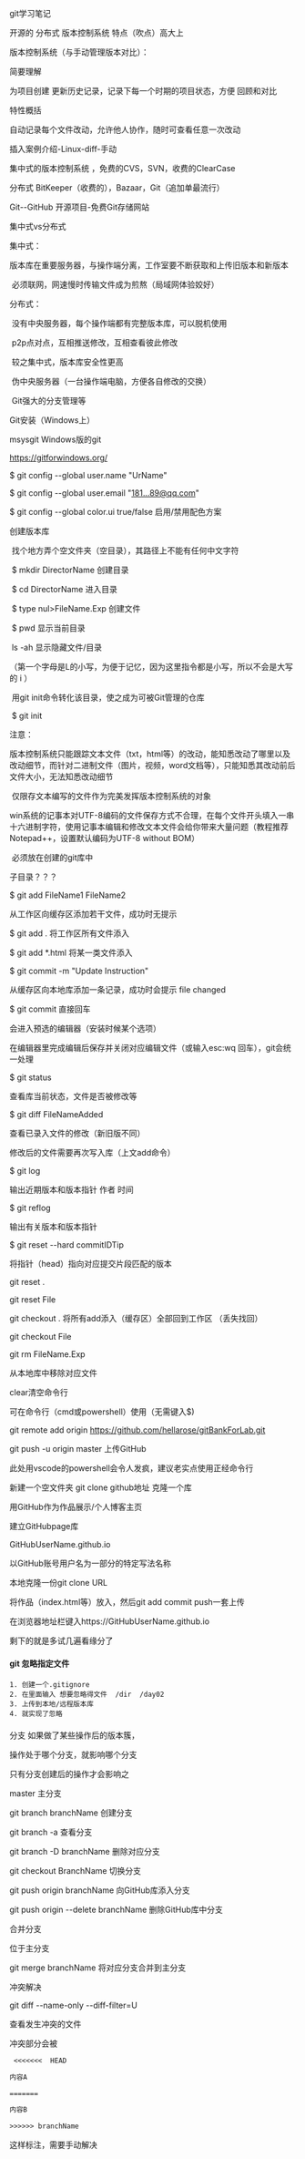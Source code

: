 git学习笔记



开源的 分布式 版本控制系统 特点（吹点）高大上



版本控制系统（与手动管理版本对比）： 

简要理解

为项目创建 更新历史记录，记录下每一个时期的项目状态，方便 回顾和对比

特性概括

自动记录每个文件改动，允许他人协作，随时可查看任意一次改动



插入案例介绍-Linux-diff-手动

集中式的版本控制系统 ，免费的CVS，SVN，收费的ClearCase

分布式 BitKeeper（收费的），Bazaar，Git（追加单最流行）

Git--GitHub 开源项目-免费Git存储网站



集中式vs分布式

集中式：

​	版本库在重要服务器，与操作端分离，工作室要不断获取和上传旧版本和新版本

​	必须联网，网速慢时传输文件成为煎熬（局域网体验姣好）

分布式：

​	没有中央服务器，每个操作端都有完整版本库，可以脱机使用

​	p2p点对点，互相推送修改，互相查看彼此修改

​	较之集中式，版本库安全性更高

​	伪中央服务器（一台操作端电脑，方便各自修改的交换）

​	Git强大的分支管理等



Git安装（Windows上）

msysgit Windows版的git

 https://gitforwindows.org/

$ git config --global user.name "UrName"

$ git config --global user.email "181...89@qq.com"

$ git config --global color.ui true/false 启用/禁用配色方案

创建版本库

​	找个地方弄个空文件夹（空目录），其路径上不能有任何中文字符

​	$ mkdir DirectorName 	创建目录

​	$ cd DirectorName	 进入目录

​	$ type nul>FileName.Exp 创建文件

​	$ pwd	 显示当前目录

​	ls -ah 显示隐藏文件/目录

（第一个字母是L的小写，为便于记忆，因为这里指令都是小写，所以不会是大写的 i ）

​	用git init命令转化该目录，使之成为可被Git管理的仓库

​		$ git init



注意：

​	版本控制系统只能跟踪文本文件（txt，html等）的改动，能知悉改动了哪里以及改动细节，而针对二进制文件（图片，视频，word文档等），只能知悉其改动前后文件大小，无法知悉改动细节

​	仅限存文本编写的文件作为完美发挥版本控制系统的对象

​	win系统的记事本对UTF-8编码的文件保存方式不合理，在每个文件开头填入一串十六进制字符，使用记事本编辑和修改文本文件会给你带来大量问题（教程推荐Notepad++，设置默认编码为UTF-8 without BOM）

​	必须放在创建的git库中



子目录？？？

$ git add FileName1 FileName2

从工作区向缓存区添加若干文件，成功时无提示

$ git add .   将工作区所有文件添入

$ git add *.html 将某一类文件添入

$ git commit -m "Update Instruction"

从缓存区向本地库添加一条记录，成功时会提示 file changed

$ git commit 直接回车 

会进入预选的编辑器（安装时候某个选项）

在编辑器里完成编辑后保存并关闭对应编辑文件（或输入esc:wq 回车），git会统一处理



$ git status 

查看库当前状态，文件是否被修改等

$ git diff FileNameAdded

查看已录入文件的修改（新旧版不同）



修改后的文件需要再次写入库（上文add命令）



$ git log 

输出近期版本和版本指针 作者 时间

$ git reflog

输出有关版本和版本指针


$ git reset --hard commitIDTip

将指针（head）指向对应提交片段匹配的版本

git reset .

git reset File


git checkout . 将所有add添入（缓存区）全部回到工作区 （丢失找回）

git checkout File



git rm FileName.Exp

从本地库中移除对应文件



clear清空命令行



可在命令行（cmd或powershell）使用（无需键入$)

git remote add origin https://github.com/hellarose/gitBankForLab.git

git push -u origin master
上传GitHub

此处用vscode的powershell会令人发疯，建议老实点使用正经命令行



新建一个空文件夹
git clone github地址
克隆一个库



用GitHub作为作品展示/个人博客主页

建立GitHubpage库

GitHubUserName.github.io

以GitHub账号用户名为一部分的特定写法名称

本地克隆一份git clone URL

将作品（index.html等）放入，然后git add commit push一套上传

在浏览器地址栏键入https://GitHubUserName.github.io

剩下的就是多试几遍看缘分了



#### git 忽略指定文件

```
1. 创建一个.gitignore 
2. 在里面输入 想要忽略得文件  /dir  /day02
3. 上传到本地/远程版本库
4. 就实现了忽略
```

#### 



分支 如果做了某些操作后的版本簇，

操作处于哪个分支，就影响哪个分支

只有分支创建后的操作才会影响之

master 主分支

git branch branchName 创建分支

git branch -a 查看分支

git branch -D branchName 删除对应分支

git checkout BranchName 切换分支

git push origin branchName 向GitHub库添入分支

git push origin --delete branchName 删除GitHub库中分支



合并分支

位于主分支

git merge branchName 将对应分支合并到主分支



冲突解决

git diff --name-only --diff-filter=U

查看发生冲突的文件

冲突部分会被

```txt
 <<<<<<<  HEAD

内容A  

=======

内容B  

>>>>>> branchName
```

这样标注，需要手动解决

